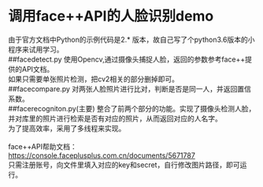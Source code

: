 # 调用face++API的人脸识别demo
由于官方文档中Python的示例代码是2.* 版本，故自己写了个python3.6版本的小程序来试用学习。<br>
##facedetect.py
使用Opencv,通过摄像头捕捉人脸，返回的参数参考face++提供的API文档。<br>
如果只需要单张照片检测，把cv2相关的部分删掉即可。<br>
##facecompare.py
对两张人脸照片进行比对，判断是否是同一人，并返回置信系数。<br>
##facerecogniton.py(主要)
整合了前两个部分的功能。实现了摄像头检测人脸，并对库里的照片进行检索是否有对应的照片，从而返回对应的人名字。<br>
为了提高效率，采用了多线程来实现。<br>
<br>
face++API帮助文档：https://console.faceplusplus.com.cn/documents/5671787 <br>
只需注册账号，向文件里填入对应的key和secret，自行修改图片路径，即可运行。<br>
